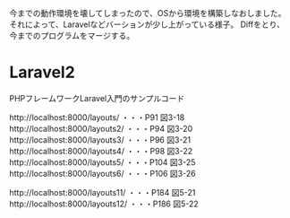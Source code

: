 今までの動作環境を壊してしまったので、OSから環境を構築しなおしました。
それによって、Laravelなどバーションが少し上がっている様子。
Diffをとり、今までのプログラムをマージする。

# Laravel2
PHPフレームワークLaravel入門のサンプルコード

http://localhost:8000/layouts/  ・・・P91 図3-18
http://localhost:8000/layouts2/ ・・・P94 図3-20
http://localhost:8000/layouts3/ ・・・P96 図3-21
http://localhost:8000/layouts4/ ・・・P98 図3-22
http://localhost:8000/layouts5/ ・・・P104 図3-25
http://localhost:8000/layouts6/ ・・・P106 図3-26

http://localhost:8000/layouts11/ ・・・P184 図5-21
http://localhost:8000/layouts12/ ・・・P186 図5-22
